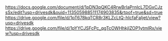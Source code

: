 https://docs.google.com/document/d/1pDN3pQKC4RrwBrIaPrnIcL7DGxCJzsSx/edit?usp=drivesdk&ouid=113505988511174903835&rtpof=true&sd=true
https://drive.google.com/file/d/1pT678kqTCR8r3KLZcLtQ-hIcfaFaIjet/view?usp=drivesdk
https://drive.google.com/file/d/1pYYCJSFcPc_qgTcOWHhkjIZOP1ytmIRx/view?usp=drivesdk
